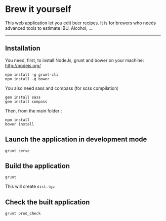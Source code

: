 Brew it yourself
================


This web application  let you edit beer recipes. It is for brewers who needs advanced tools to estimate IBU, Alcohol, ...

----------


Installation
-------------

You need, first, to install NodeJs, grunt and bower on your machine:
http://nodejs.org/
```shell
npm install -g grunt-cli
npm install -g bower
```

You also need sass and compass (for scss compilation)
```shell
gem install sass
gem install compass
```

 Then, from the main folder :
```shell
npm install
bower install
```

Launch the application in development mode
------------------------------------------

```shell
grunt serve
```


Build the application
---------------------

```shell
grunt
```

This will create `dist.tgz`


Check the built application
---------------------------

```shell
grunt prod_check
```
